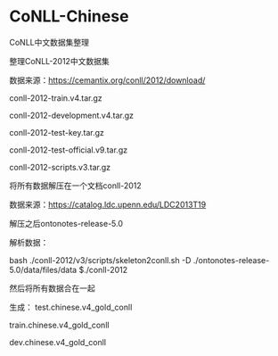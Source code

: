 # CoNLL-Chinese

CoNLL中文数据集整理

整理CoNLL-2012中文数据集

数据来源：https://cemantix.org/conll/2012/download/

conll-2012-train.v4.tar.gz

conll-2012-development.v4.tar.gz

conll-2012-test-key.tar.gz

conll-2012-test-official.v9.tar.gz

conll-2012-scripts.v3.tar.gz

将所有数据解压在一个文档conll-2012

数据来源：https://catalog.ldc.upenn.edu/LDC2013T19

解压之后ontonotes-release-5.0

解析数据：

bash ./conll-2012/v3/scripts/skeleton2conll.sh -D ./ontonotes-release-5.0/data/files/data $./conll-2012

然后将所有数据合在一起

生成：
test.chinese.v4_gold_conll

train.chinese.v4_gold_conll

dev.chinese.v4_gold_conll

